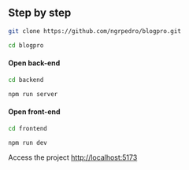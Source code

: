 ## Step by step

```sh
git clone https://github.com/ngrpedro/blogpro.git
```

```sh
cd blogpro
```

#### Open back-end

```sh
cd backend
```

```sh
npm run server
```

#### Open front-end

```sh
cd frontend
```

```sh
npm run dev
```

Access the project
[http://localhost:5173](http://localhost:5173)
